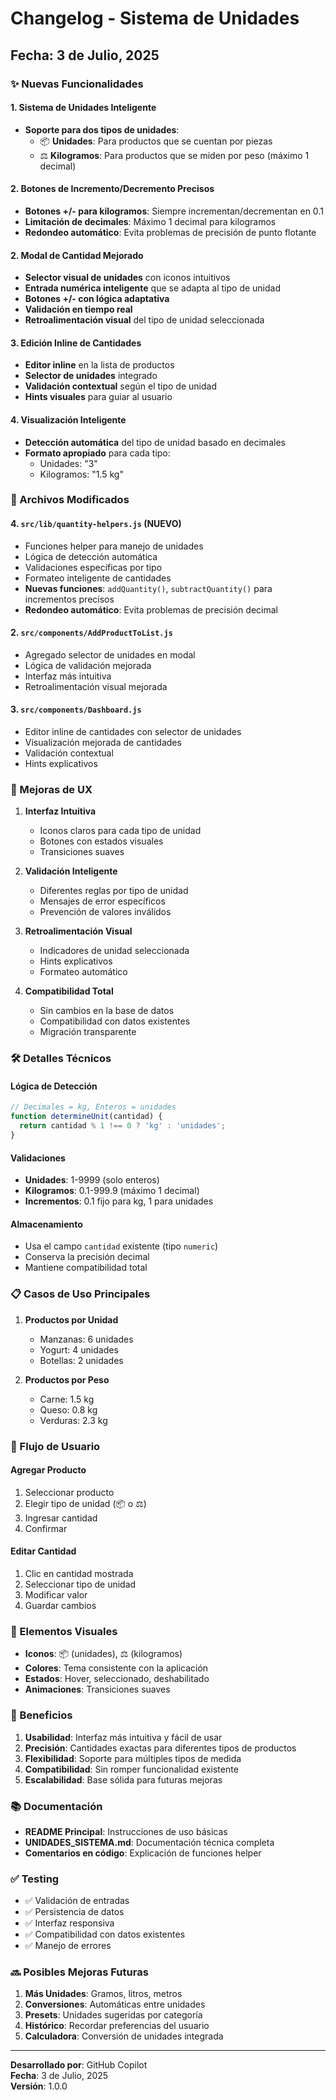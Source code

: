 # Changelog - Sistema de Unidades

## Fecha: 3 de Julio, 2025

### ✨ Nuevas Funcionalidades

#### 1. Sistema de Unidades Inteligente
- **Soporte para dos tipos de unidades**:
  - 📦 **Unidades**: Para productos que se cuentan por piezas
  - ⚖️ **Kilogramos**: Para productos que se miden por peso (máximo 1 decimal)

#### 2. Botones de Incremento/Decremento Precisos
- **Botones +/- para kilogramos**: Siempre incrementan/decrementan en 0.1
- **Limitación de decimales**: Máximo 1 decimal para kilogramos
- **Redondeo automático**: Evita problemas de precisión de punto flotante

#### 2. Modal de Cantidad Mejorado
- **Selector visual de unidades** con iconos intuitivos
- **Entrada numérica inteligente** que se adapta al tipo de unidad
- **Botones +/- con lógica adaptativa**
- **Validación en tiempo real**
- **Retroalimentación visual** del tipo de unidad seleccionada

#### 3. Edición Inline de Cantidades
- **Editor inline** en la lista de productos
- **Selector de unidades** integrado
- **Validación contextual** según el tipo de unidad
- **Hints visuales** para guiar al usuario

#### 4. Visualización Inteligente
- **Detección automática** del tipo de unidad basado en decimales
- **Formato apropiado** para cada tipo:
  - Unidades: "3"
  - Kilogramos: "1.5 kg"

### 🔧 Archivos Modificados

#### 4. `src/lib/quantity-helpers.js` (NUEVO)
- Funciones helper para manejo de unidades
- Lógica de detección automática
- Validaciones específicas por tipo
- Formateo inteligente de cantidades
- **Nuevas funciones**: `addQuantity()`, `subtractQuantity()` para incrementos precisos
- **Redondeo automático**: Evita problemas de precisión decimal

#### 2. `src/components/AddProductToList.js`
- Agregado selector de unidades en modal
- Lógica de validación mejorada
- Interfaz más intuitiva
- Retroalimentación visual mejorada

#### 3. `src/components/Dashboard.js`
- Editor inline de cantidades con selector de unidades
- Visualización mejorada de cantidades
- Validación contextual
- Hints explicativos

### 🎯 Mejoras de UX

1. **Interfaz Intuitiva**
   - Iconos claros para cada tipo de unidad
   - Botones con estados visuales
   - Transiciones suaves

2. **Validación Inteligente**
   - Diferentes reglas por tipo de unidad
   - Mensajes de error específicos
   - Prevención de valores inválidos

3. **Retroalimentación Visual**
   - Indicadores de unidad seleccionada
   - Hints explicativos
   - Formateo automático

4. **Compatibilidad Total**
   - Sin cambios en la base de datos
   - Compatibilidad con datos existentes
   - Migración transparente

### 🛠️ Detalles Técnicos

#### Lógica de Detección
```javascript
// Decimales = kg, Enteros = unidades
function determineUnit(cantidad) {
  return cantidad % 1 !== 0 ? 'kg' : 'unidades';
}
```

#### Validaciones
- **Unidades**: 1-9999 (solo enteros)
- **Kilogramos**: 0.1-999.9 (máximo 1 decimal)
- **Incrementos**: 0.1 fijo para kg, 1 para unidades

#### Almacenamiento
- Usa el campo `cantidad` existente (tipo `numeric`)
- Conserva la precisión decimal
- Mantiene compatibilidad total

### 📋 Casos de Uso Principales

1. **Productos por Unidad**
   - Manzanas: 6 unidades
   - Yogurt: 4 unidades
   - Botellas: 2 unidades

2. **Productos por Peso**
   - Carne: 1.5 kg
   - Queso: 0.8 kg
   - Verduras: 2.3 kg

### 🔄 Flujo de Usuario

#### Agregar Producto
1. Seleccionar producto
2. Elegir tipo de unidad (📦 o ⚖️)
3. Ingresar cantidad
4. Confirmar

#### Editar Cantidad
1. Clic en cantidad mostrada
2. Seleccionar tipo de unidad
3. Modificar valor
4. Guardar cambios

### 🎨 Elementos Visuales

- **Iconos**: 📦 (unidades), ⚖️ (kilogramos)
- **Colores**: Tema consistente con la aplicación
- **Estados**: Hover, seleccionado, deshabilitado
- **Animaciones**: Transiciones suaves

### 🚀 Beneficios

1. **Usabilidad**: Interfaz más intuitiva y fácil de usar
2. **Precisión**: Cantidades exactas para diferentes tipos de productos
3. **Flexibilidad**: Soporte para múltiples tipos de medida
4. **Compatibilidad**: Sin romper funcionalidad existente
5. **Escalabilidad**: Base sólida para futuras mejoras

### 📚 Documentación

- **README Principal**: Instrucciones de uso básicas
- **UNIDADES_SISTEMA.md**: Documentación técnica completa
- **Comentarios en código**: Explicación de funciones helper

### ✅ Testing

- ✅ Validación de entradas
- ✅ Persistencia de datos
- ✅ Interfaz responsiva
- ✅ Compatibilidad con datos existentes
- ✅ Manejo de errores

### 🔜 Posibles Mejoras Futuras

1. **Más Unidades**: Gramos, litros, metros
2. **Conversiones**: Automáticas entre unidades
3. **Presets**: Unidades sugeridas por categoría
4. **Histórico**: Recordar preferencias del usuario
5. **Calculadora**: Conversión de unidades integrada

---

**Desarrollado por**: GitHub Copilot  
**Fecha**: 3 de Julio, 2025  
**Versión**: 1.0.0
